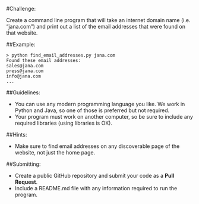 #Challenge:

Create a command line program that will take an internet domain name (i.e. “jana.com”) and print out a list of the email addresses that were found on that website.

##Example:

```
> python find_email_addresses.py jana.com
Found these email addresses:
sales@jana.com
press@jana.com
info@jana.com
...
```

##Guidelines:

- You can use any modern programming language you like. We work in Python and Java, so one of those is preferred but not required. 
- Your program must work on another computer, so be sure to include any required libraries (using libraries is OK).

##Hints:

- Make sure to find email addresses on any discoverable page of the website, not just the home page.

##Submitting:

- Create a public GitHub repository and submit your code as a **Pull Request**.
- Include a README.md file with any information required to run the program.

